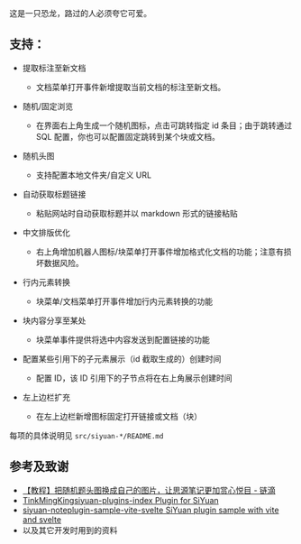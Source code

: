 这是一只恐龙，路过的人必须夸它可爱。

## 支持：

- 提取标注至新文档
	- 文档菜单打开事件新增提取当前文档的标注至新文档。

- 随机/固定浏览
  - 在界面右上角生成一个随机图标，点击可跳转指定 id 条目；由于跳转通过 SQL 配置，你也可以配置固定跳转到某个块或文档。

- 随机头图
  - 支持配置本地文件夹/自定义 URL

- 自动获取标题链接
  - 粘贴网站时自动获取标题并以 markdown 形式的链接粘贴

- 中文排版优化
  - 右上角增加机器人图标/块菜单打开事件增加格式化文档的功能；注意有损坏数据风险。

- 行内元素转换
  - 块菜单/文档菜单打开事件增加行内元素转换的功能

- 块内容分享至某处
  - 块菜单事件提供将选中内容发送到配置链接的功能

- 配置某些引用下的子元素展示（id 截取生成的）创建时间
  - 配置 ID，该 ID 引用下的子节点将在右上角展示创建时间

- 左上边栏扩充
  - 在左上边栏新增图标固定打开链接或文档（块）


每项的具体说明见 `src/siyuan-*/README.md`

## 参考及致谢

- [【教程】把随机题头图换成自己的图片，让思源笔记更加赏心悦目 - 链滴](https://ld246.com/article/1694612740828)
- [TinkMingKingsiyuan-plugins-index Plugin for SiYuan](https://github.com/TinkMingKing/siyuan-plugins-index)
- [siyuan-noteplugin-sample-vite-svelte SiYuan plugin sample with vite and svelte](https://github.com/siyuan-note/plugin-sample-vite-svelte)
- 以及其它开发时用到的资料
